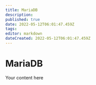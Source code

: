 ```yaml
---
title: MariaDB
description: 
published: true
date: 2022-05-12T06:01:47.459Z
tags: 
editor: markdown
dateCreated: 2022-05-12T06:01:47.459Z
---
```


# MariaDB
Your content here